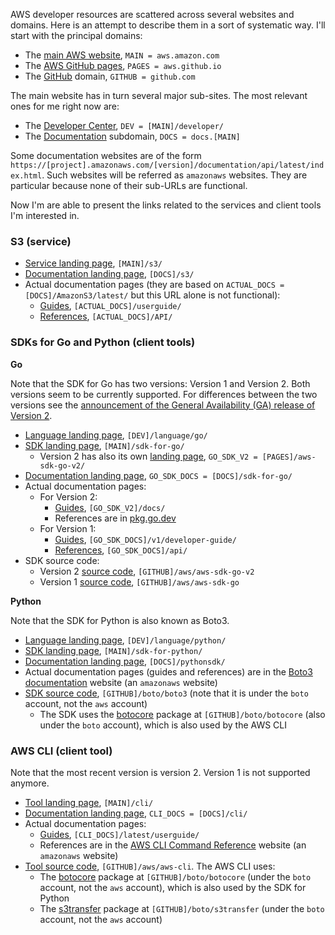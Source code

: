 AWS developer resources are scattered across several websites and domains. Here is an attempt to describe them in a sort of systematic way. I'll start with the principal domains:

- The [main AWS website](https://aws.amazon.com/ ), `MAIN = aws.amazon.com`
- The [AWS GitHub pages](https://aws.github.io/), `PAGES = aws.github.io`
- The [GitHub](https://github.com) domain, `GITHUB = github.com`

The main website has in turn several major sub-sites. The most relevant ones for me right now are:

- The [Developer Center](https://aws.amazon.com/developer/), `DEV = [MAIN]/developer/`
- The [Documentation](https://docs.aws.amazon.com/) subdomain, `DOCS = docs.[MAIN]`

Some documentation websites are of the form `https://[project].amazonaws.com/[version]/documentation/api/latest/index.html`. Such websites will be referred as `amazonaws` websites. They are particular because none of their sub-URLs are functional.

Now I'm are able to present the links related to the services and client tools I'm interested in.

### S3 (service)

- [Service landing page](https://aws.amazon.com/s3/), `[MAIN]/s3/`
- [Documentation landing page](https://docs.aws.amazon.com/s3/), `[DOCS]/s3/`
- Actual documentation pages (they are based on `ACTUAL_DOCS = [DOCS]/AmazonS3/latest/` but this URL alone is not functional):
	- [Guides](https://docs.aws.amazon.com/AmazonS3/latest/userguide/), `[ACTUAL_DOCS]/userguide/`
	- [References](https://docs.aws.amazon.com/AmazonS3/latest/API/), `[ACTUAL_DOCS]/API/`

### SDKs for Go and Python (client tools)

**Go**

Note that the SDK for Go has two versions: Version 1 and Version 2. Both versions seem to be currently supported. For differences between the two versions see the [announcement of the General Availability (GA) release of Version 2](https://aws.amazon.com/blogs/developer/aws-sdk-for-go-version-2-general-availability/).

- [Language landing page](https://aws.amazon.com/developer/language/go/), `[DEV]/language/go/`
- [SDK landing page](https://aws.amazon.com/sdk-for-go/), `[MAIN]/sdk-for-go/`
	- Version 2 has also its own [landing page](https://aws.github.io/aws-sdk-go-v2/), `GO_SDK_V2 = [PAGES]/aws-sdk-go-v2/`
- [Documentation landing page](https://docs.aws.amazon.com/sdk-for-go/), `GO_SDK_DOCS = [DOCS]/sdk-for-go/`
- Actual documentation pages:
	- For Version 2:
		- [Guides](https://aws.github.io/aws-sdk-go-v2/docs/), `[GO_SDK_V2]/docs/`
		- References are in [pkg.go.dev](https://pkg.go.dev/github.com/aws/aws-sdk-go-v2)
	- For Version 1:
		- [Guides](https://docs.aws.amazon.com/sdk-for-go/v1/developer-guide/), `[GO_SDK_DOCS]/v1/developer-guide/`
		- [References](https://docs.aws.amazon.com/sdk-for-go/api/), `[GO_SDK_DOCS]/api/`
- SDK source code:
	- Version 2 [source code](https://github.com/aws/aws-sdk-go-v2), `[GITHUB]/aws/aws-sdk-go-v2`
	- Version 1 [source code](https://github.com/aws/aws-sdk-go), `[GITHUB]/aws/aws-sdk-go`

**Python**

Note that the SDK for Python is also known as Boto3.

- [Language landing page](https://aws.amazon.com/developer/language/python/), `[DEV]/language/python/`
- [SDK landing page](https://aws.amazon.com/sdk-for-python/), `[MAIN]/sdk-for-python/`
- [Documentation landing page](https://docs.aws.amazon.com/pythonsdk/), `[DOCS]/pythonsdk/`
- Actual documentation pages (guides and references) are in the [Boto3 documentation](https://boto3.amazonaws.com/v1/documentation/api/latest/index.html) website (an `amazonaws` website)
- [SDK source code](https://github.com/boto/boto3), `[GITHUB]/boto/boto3` (note that it is under the `boto` account, not the `aws` account)
	- The SDK uses the [botocore](https://github.com/boto/botocore) package at `[GITHUB]/boto/botocore` (also under the `boto` account), which is also used by the AWS CLI

### AWS CLI (client tool)

Note that the most recent version is version 2. Version 1 is not supported anymore.

- [Tool landing page](https://aws.amazon.com/cli/), `[MAIN]/cli/`
- [Documentation landing page](https://docs.aws.amazon.com/cli/), `CLI_DOCS = [DOCS]/cli/`
- Actual documentation pages:
	- [Guides](https://docs.aws.amazon.com/cli/latest/userguide/), `[CLI_DOCS]/latest/userguide/`
	- References are in the [AWS CLI Command Reference](https://awscli.amazonaws.com/v2/documentation/api/latest/reference/) website (an `amazonaws` website)
- [Tool source code](https://github.com/aws/aws-cli), `[GITHUB]/aws/aws-cli`. The AWS CLI uses:
	- The [botocore](https://github.com/boto/botocore) package at `[GITHUB]/boto/botocore` (under the `boto` account, not the `aws` account), which is also used by the SDK for Python
	- The [s3transfer](https://github.com/boto/s3transfer) package at `[GITHUB]/boto/s3transfer` (under the `boto` account, not the `aws` account)